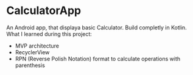 # CalculatorApp

An Android app, that displaya basic Calculator. Build completly in Kotlin.
What I learned during this project:
* MVP architecture
* RecyclerView
* RPN (Reverse Polish Notation) format to calculate operations with parenthesis

